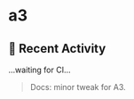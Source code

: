 # a3
## 🔄 Recent Activity
<!--START_SECTION:activity-->
...waiting for CI...
<!--END_SECTION:activity-->
> Docs: minor tweak for A3.
